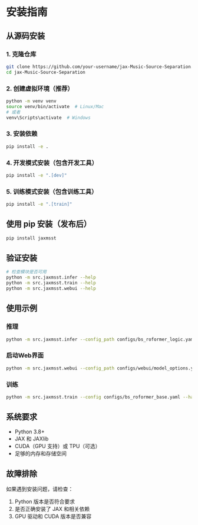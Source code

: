 # 安装指南

## 从源码安装

### 1. 克隆仓库
```bash
git clone https://github.com/your-username/jax-Music-Source-Separation.git
cd jax-Music-Source-Separation
```

### 2. 创建虚拟环境（推荐）
```bash
python -m venv venv
source venv/bin/activate  # Linux/Mac
# 或者
venv\Scripts\activate  # Windows
```

### 3. 安装依赖
```bash
pip install -e .
```

### 4. 开发模式安装（包含开发工具）
```bash
pip install -e ".[dev]"
```

### 5. 训练模式安装（包含训练工具）
```bash
pip install -e ".[train]"
```

## 使用 pip 安装（发布后）
```bash
pip install jaxmsst
```

## 验证安装
```bash
# 检查模块是否可用
python -m src.jaxmsst.infer --help
python -m src.jaxmsst.train --help
python -m src.jaxmsst.webui --help
```

## 使用示例

### 推理
```bash
python -m src.jaxmsst.infer --config_path configs/bs_roformer_logic.yaml --input_folder ./input --store_dir ./output
```

### 启动Web界面
```bash
python -m src.jaxmsst.webui --config_path configs/webui/model_options.yaml
```

### 训练
```bash
python -m src.jaxmsst.train --config configs/bs_roformer_base.yaml --hardware gpu
```

## 系统要求

- Python 3.8+
- JAX 和 JAXlib
- CUDA（GPU 支持）或 TPU（可选）
- 足够的内存和存储空间

## 故障排除

如果遇到安装问题，请检查：
1. Python 版本是否符合要求
2. 是否正确安装了 JAX 和相关依赖
3. GPU 驱动和 CUDA 版本是否兼容